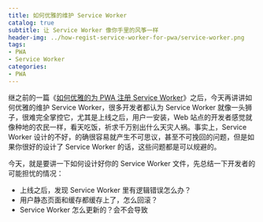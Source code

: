 ```yaml
---
title: 如何优雅的维护 Service Worker
catalog: true
subtitle: 让 Service Worker 像你手里的风筝一样
header-img: ../how-regist-service-worker-for-pwa/service-worker.png
tags:
- PWA
- Service Worker
categories:
- PWA
---
```


继之前的一篇《[如何优雅的为 PWA 注册 Service Worker](https://zoumiaojiang.com/article/how-regist-service-worker-for-pwa/)》之后，今天再讲讲如何优雅的维护 Service Worker，很多开发者都认为 Service Worker 就像一头狮子，很难完全掌控它，尤其是上线之后，用户一安装，Web 站点的开发者感觉就像种地的农民一样，看天吃饭，祈求千万别出什么天灾人祸。事实上，Service Worker 设计的不好，的确很容易就产生不可思议，甚至不可挽回的问题，但是如果你很好的设计了 Service Worker 的话，这些问题都是可以规避的。

今天，就是要讲一下如何设计好你的 Service Worker 文件，先总结一下开发者的可能担忧的情况：

- 上线之后，发现 Service Worker 里有逻辑错误怎么办？
- 用户静态页面和缓存都缓存上了，怎么回滚？
- Service Worker 怎么更新的？会不会导致
